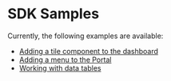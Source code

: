 # SDK Samples

Currently, the following examples are available:
- [Adding a tile component to the dashboard](sdk-samples/adding-a-tile-component-to-the-dashboard.html)
- [Adding a menu to the Portal](sdk-samples/adding-a-menu-to-the-portal.html)
- [Working with data tables](sdk-samples/working-with-data-tables.html)
